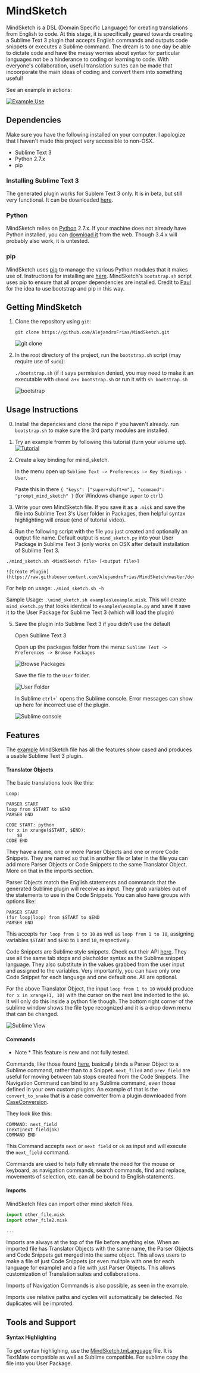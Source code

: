 # MindSketch

MindSketch is a DSL (Domain Specific Language) for creating translations from English to code. At this stage, it is specifically geared towards creating a Sublime Text 3 plugin that accepts English commands and outputs code snippets or executes a Sublime command. The dream is to one day be able to dictate code and have the messy worries about syntax for particular languages not be a hinderance to coding or learning to code. With everyone's collaboration, useful translation suites can be made that incoorporate the main ideas of coding and convert them into something useful!

See an example in actions:

[![Example Use](http://img.youtube.com/vi/mTWiyFqg1D0/0.jpg)](http://www.youtube.com/watch?v=mTWiyFqg1D0)

## Dependencies
Make sure you have the following installed on your computer. I apologize that I haven't made this project very accessible to non-OSX.

* Sublime Text 3
* Python 2.7.x
* pip

### Installing Sublime Text 3

The generated plugin works for Sublem Text 3 only. It is in beta, but still very functional. It can be downloaded [here](http://www.sublimetext.com/3).

### Python

MindSketch relies on [Python](https://www.python.org/) 2.7.x. If your machine does not already have Python installed, you can [download it](https://www.python.org/downloads/) from the web. Though 3.4.x will probably also work, it is untested.

### pip

MindSketch uses [pip](https://pypi.python.org/pypi/pip)  to manage the various Python modules that it makes use of. Instructions for installing are [here](https://pip.pypa.io/en/latest/installing.html). MindSketch's `bootstrap.sh` script uses pip to ensure that all proper dependencies are installed. Credit to [Paul](https://github.com/PaulDapolito) for the idea to use bootstrap and pip in this way.

## Getting MindSketch

1. Clone the repository using `git`:

	`git clone https://github.com/AlejandroFrias/MindSketch.git`

	![git clone](https://raw.githubusercontent.com/AlejandroFrias/MindSketch/master/documents/resources/git_clone.png)

2. In the root directory of the project, run the `bootstrap.sh` script (may require use of `sudo`):

	`./bootstrap.sh` (if it says permission denied, you may need to make it an executable with `chmod a+x bootstrap.sh` or run it with `sh bootstrap.sh`

	![bootstrap](https://raw.githubusercontent.com/AlejandroFrias/MindSketch/master/documents/resources/bootstrap.png)

## Usage Instructions

0. Install the depencies and clone the repo if you haven't already. run `bootstrap.sh` to make sure the 3rd party modules are installed.
1. Try an example fromm by following this tutorial (turn your volume up). [![Tutorial](http://img.youtube.com/vi/MfIa4mPY6TQ/0.jpg)](http://www.youtube.com/watch?v=MfIa4mPY6TQ)

2. Create a key binding for miind_sketch.

	In the menu open up `Sublime Text -> Preferences -> Key Bindings - User`.


	Paste this in there `{ "keys": ["super+shift+m"], "command": "prompt_mind_sketch" }` (for Windows change `super` to `ctrl`)

3. Write your own MindSketch file. If you save it as a `.misk` and save the  file into Sublime Text 3's User folder in Packages, then helpful syntax highlighting will ensue (end of tutorial video).

4. Run the following script with the file you just created and optionally an output file name. Default output is `mind_sketch.py` into your User Package in Sublime Text 3 (only works on OSX after default installation of Sublime Text 3.
  
  `./mind_sketch.sh <MindSketch file> [<output file>]`

	![Create Plugin](https://raw.githubusercontent.com/AlejandroFrias/MindSketch/master/documents/resources/create_plugin.png)

  For help on usage: `./mind_sketch.sh -h`
  
  Sample Usage: `.\mind_sketch.sh examples\example.misk`. This will create `mind_sketch.py` that looks identical to `examples\example.py` and save it save it to the User Package for Sublime Text 3 (which will load the plugin)

5. Save the plugin into Sublime Text 3 if you didn't use the default

	Open Sublime Text 3
	
	Open up the packages folder from the menu: `Sublime Text -> Preferences -> Browse Packages`
	
	![Browse Packages](https://raw.githubusercontent.com/AlejandroFrias/MindSketch/master/documents/resources/browse_packages.png)

	Save the file to the `User` folder.

	![User Folder](https://raw.githubusercontent.com/AlejandroFrias/MindSketch/master/documents/resources/user_folder.png)
	
	In Sublime ``` ctrl+` ``` opens the Sublime console. Error messages can show up here for incorrect use of the plugin.

	![Sublime console](https://raw.githubusercontent.com/AlejandroFrias/MindSketch/master/documents/resources/sublime_console.png)

## Features

The [example](https://github.com/AlejandroFrias/MindSketch/blob/master/examples/example.misk) MindSketch file has all the features show cased and produces a usable Sublime Text 3 plugin.

#### Translator Objects

The basic translations look like this:

```
Loop:

PARSER START
loop from $START to $END
PARSER END

CODE START: python
for x in xrange($START, $END):
	$0
CODE END
```

They have a name, one or more Parser Objects and one or more Code Snippets. They are named so that in another file or later in the file you can add more Parser Objects or Code Snippets to the same Translator Object. More on that in the imports section.

Parser Objects match the English statements and commands that the generated Sublime plugin will receive as input. They grab variables out of the statements to use in the Code Snippets. You can also have groups with options like:

```
PARSER START
(for loop|loop) from $START to $END
PARSER END
```
This accepts `for loop from 1 to 10` as well as `loop from 1 to 10`, assigning variables `$START` and `$END` to `1` and `10`, respectively.

Code Snippets are Sublime style snippets. Check out their API [here](http://docs.sublimetext.info/en/latest/extensibility/snippets.html). They use all the same tab stops and placholder syntax as the Sublime snippet language. They also substitute in the values grabbed from the user input and assigned to the variables. Very importantly, you can have only one Code Snippet for each language and one default one. All are optional.

For the above Translator Object, the input `loop from 1 to 10` would produce `for x in xrange(1, 10)` with the cursor on the next line indented to the `$0`. It will only do this inside a python file though. The bottom right corner of the sublime window shows the file type recognized and it is a drop down menu that can be changed.

![Sublime View](https://raw.githubusercontent.com/AlejandroFrias/MindSketch/master/documents/resources/blank_sublime.png)


#### Commands

* Note * This feature is new and not fully tested.

Commands, like those found [here](https://github.com/AlejandroFrias/MindSketch/tree/master/examples/navigation_commands.misk), basically binds a Parser Object to a Sublime command, rather than to a Snippet. `next_filed` and `prev_field` are useful for moving between tab stops created from the Code Snippets. The Navigation Command can bind to any Sublime command, even those defined in your own custom plugins. An example of that is the `convert_to_snake` that is a case converter from a plugin downloaded from [CaseConversion](https://github.com/jdc0589/CaseConversion).

They look like this:

```
COMMAND: next_field
(next|next field|ok)
COMMAND END
```

This Command accepts `next` or `next field` or `ok` as input and will execute the `next_field` command.

Commands are used to help fully elimnate the need for the mouse or keyboard, as navigation commands, search commands, find and replace, movements of selection, etc. can all be bound to English statements.


#### Imports

MindSketch files can import other mind sketch files.

```python
import other_file.misk
import other_file2.misk

...
```

Imports are always at the top of the file before anything else. When an imported file has Translator Objects with the same name, the Parser Objects and Code Snippets get merged into the same object. This allows users to make a file of just Code Snippets (or even mulitple with one for each language for example) and a file with just Parser Objects. This allows customization of Translation suites and collaborations.

Imports of Navigation Commands is also possible, as seen in the example.

Imports use relative paths and cycles will automatically be detected. No duplicates will be improted.

## Tools and Support

#### Syntax Highlighting

To get syntax highlighing, use the [MindSketch.tmLanguage](https://github.com/AlejandroFrias/MindSketch/blob/master/source/MindSketch.tmLanguage) file. It is TextMate compatible as well as Sublime compatible. For sublime copy the file into you User Package.

